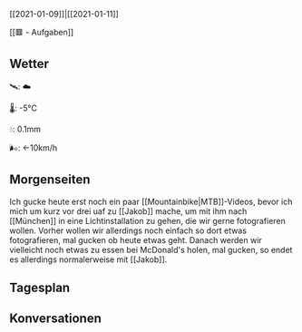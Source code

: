 [[2021-01-09]]|[[2021-01-11]]

[[🟥 - Aufgaben]]

## Wetter

🛰: ☁️

🌡: -5°C

💧: 0.1mm

🌬: ←10km/h

## Morgenseiten

Ich gucke heute erst noch ein paar [[Mountainbike|MTB]]-Videos, bevor ich mich um kurz vor drei uaf zu [[Jakob]] mache, um mit ihm nach [[München]] in eine Lichtinstallation zu gehen, die wir gerne fotografieren wollen. Vorher wollen wir allerdings noch einfach so dort etwas fotografieren, mal gucken ob heute etwas geht. Danach werden wir vielleicht noch etwas zu essen bei McDonald's holen, mal gucken, so endet es allerdings normalerweise mit [[Jakob]].

## Tagesplan



## Konversationen

